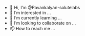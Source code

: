 - 👋 Hi, I’m @Pavankalyan-solutelabs
- 👀 I’m interested in ...
- 🌱 I’m currently learning ...
- 💞️ I’m looking to collaborate on ...
- 📫 How to reach me ...

<!---
Pavankalyan-solutelabs/Pavankalyan-solutelabs is a ✨ special ✨ repository because its `README.md` (this file) appears on your GitHub profile.
You can click the Preview link to take a look at your changes.
--->
